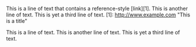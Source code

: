 This is a line of text that contains a reference-style [link][1].
This is another line of text.
This is yet a third line of text.
[1]: http://www.example.com
"This is a title"

This is a line of text.
This is another line of text.
This is yet a third line of text.
